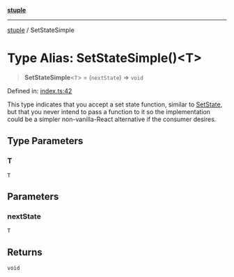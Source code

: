 [**stuple**](../README.md)

***

[stuple](../globals.md) / SetStateSimple

# Type Alias: SetStateSimple()\<T\>

> **SetStateSimple**\<`T`\> = (`nextState`) => `void`

Defined in: [index.ts:42](https://github.com/700software/stuple/blob/2869931f62716450da37ebc5ae56851979d9d9a0/index.ts#L42)

This type indicates that you accept a set state function, similar to [SetState](SetState.md),
but that you never intend to pass a function to it
so the implementation could be a simpler non-vanilla-React alternative if the consumer desires.

## Type Parameters

### T

`T`

## Parameters

### nextState

`T`

## Returns

`void`
